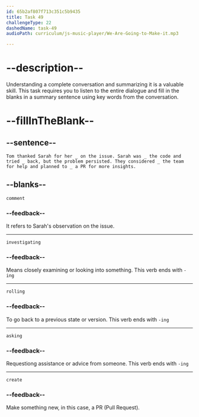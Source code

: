 ```yaml
---
id: 65b2af807f713c351c5b9435
title: Task 49
challengeType: 22
dashedName: task-49
audioPath: curriculum/js-music-player/We-Are-Going-to-Make-it.mp3

---
```

<!--
AUDIO REFERENCE: 

Entire Dialogue:
Tom: Hey Sarah, I saw your comment on the issue I opened. Thanks for your help.
Sarah: No problem, Tom. I noticed the issue you mentioned, and I’ve already tried a few things to solve it.
Tom: That's great. What did you find?
Sarah: Well, I was investigating the code when I saw that the problem might be related to the recent updates. I tried rolling back to the previous version, but it didn't fix the issue.
Tom: I see. We might have to talk to the team to see if they can help us.
Sarah: Agreed. I’ll create a PR with the rollback and some additional logs for debugging. That may help us find what the problem is.
-->

# --description--

Understanding a complete conversation and summarizing it is a valuable skill. This task requires you to listen to the entire dialogue and fill in the blanks in a summary sentence using key words from the conversation.

# --fillInTheBlank--

## --sentence--

`Tom thanked Sarah for her _ on the issue. Sarah was _ the code and tried _ back, but the problem persisted. They considered _ the team for help and planned to _ a PR for more insights.`

## --blanks--

`comment`

### --feedback--

It refers to Sarah's observation on the issue.

---

`investigating`

### --feedback--

Means closely examining or looking into something. This verb ends with `-ing`

---

`rolling`

### --feedback--

To go back to a previous state or version. This verb ends with `-ing`

---

`asking`

### --feedback--

Requestiong assistance or advice from someone. This verb ends with `-ing`

---

`create`

### --feedback--

Make something new, in this case, a PR (Pull Request).
